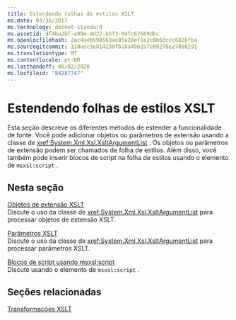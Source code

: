```yaml
---
title: Estendendo folhas de estilos XSLT
ms.date: 03/30/2017
ms.technology: dotnet-standard
ms.assetid: df4ba2bf-a99e-4d22-bbf3-04fc67669dbc
ms.openlocfilehash: 2ac4aeb598563ac85a20ef1e2c0b63ccc682bfba
ms.sourcegitcommit: 33deec3e814238fb18a49b2a7e89278e27888291
ms.translationtype: MT
ms.contentlocale: pt-BR
ms.lasthandoff: 06/02/2020
ms.locfileid: "84287747"
---
```

# <a name="extending-xslt-style-sheets"></a>Estendendo folhas de estilos XSLT
Esta seção descreve os diferentes métodos de estender a funcionalidade de fonte. Você pode adicionar objetos ou parâmetros de extensão usando a classe de <xref:System.Xml.Xsl.XsltArgumentList> . Os objetos ou parâmetros de extensão podem ser chamados de folha de estilos. Além disso, você também pode inserir blocos de script na folha de estilos usando o elemento de `msxsl:script` .  
  
## <a name="in-this-section"></a>Nesta seção  
 [Objetos de extensão XSLT](xslt-extension-objects.md)  
 Discute o uso da classe de <xref:System.Xml.Xsl.XsltArgumentList> para processar objetos de extensão XSLT.  
  
 [Parâmetros XSLT](xslt-parameters.md)  
 Discute o uso da classe de <xref:System.Xml.Xsl.XsltArgumentList> para processar parâmetros XSLT.  
  
 [Blocos de script usando msxsl:script](script-blocks-using-msxsl-script.md)  
 Discute usando o elemento de `msxsl:script` .  
  
## <a name="related-sections"></a>Seções relacionadas  
 [Transformações XSLT](xslt-transformations.md)
